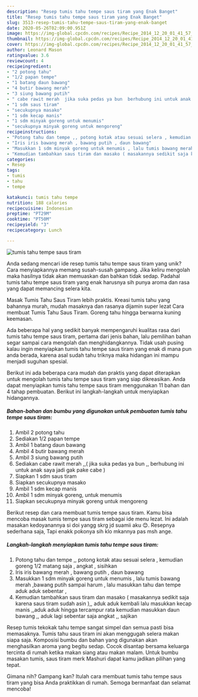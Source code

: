 ```yaml
---
description: "Resep tumis tahu tempe saus tiram yang Enak Banget"
title: "Resep tumis tahu tempe saus tiram yang Enak Banget"
slug: 3513-resep-tumis-tahu-tempe-saus-tiram-yang-enak-banget
date: 2020-05-26T02:09:00.951Z
image: https://img-global.cpcdn.com/recipes/Recipe_2014_12_20_01_41_57_639_21798b19faad11cf9ae3/751x532cq70/tumis-tahu-tempe-saus-tiram-foto-resep-utama.jpg
thumbnail: https://img-global.cpcdn.com/recipes/Recipe_2014_12_20_01_41_57_639_21798b19faad11cf9ae3/751x532cq70/tumis-tahu-tempe-saus-tiram-foto-resep-utama.jpg
cover: https://img-global.cpcdn.com/recipes/Recipe_2014_12_20_01_41_57_639_21798b19faad11cf9ae3/751x532cq70/tumis-tahu-tempe-saus-tiram-foto-resep-utama.jpg
author: Leonard Mason
ratingvalue: 3.6
reviewcount: 4
recipeingredient:
- "2 potong tahu"
- "1/2 papan tempe"
- "1 batang daun bawang"
- "4 butir bawang merah"
- "3 siung bawang putih"
- " cabe rawit merah  jika suka pedas ya bun  berhubung ini untuk anak saya jadi gak pake cabe "
- "1 sdm saus tiram"
- "secukupnya masako"
- "1 sdm kecap manis"
- "1 sdm minyak goreng untuk menumis"
- "secukupnya minyak goreng untuk mengoreng"
recipeinstructions:
- "Potong tahu dan tempe ,, potong kotak atau sesuai selera , kemudian goreng 1/2 matang saja , angkat , sisihkan"
- "Iris iris bawang merah , bawang putih , daun bawang"
- "Masukkan 1 sdm minyak goreng untuk menumis , lalu tumis bawang merah ,bawang putih sampai harum , lalu masukkan tahu dan tempe aduk aduk sebentar ,"
- "Kemudian tambahkan saus tiram dan masako ( masakannya sedikit saja karena saus tiram sudah asin ),, aduk aduk kembali lalu masukkan kecap manis ,,aduk aduk hingga tercampur rata kemudian masukkan daun bawang ,, aduk lagi sebentar saja angkat ,, sajikan"
categories:
- Resep
tags:
- tumis
- tahu
- tempe

katakunci: tumis tahu tempe 
nutrition: 188 calories
recipecuisine: Indonesian
preptime: "PT29M"
cooktime: "PT50M"
recipeyield: "3"
recipecategory: Lunch

---
```



![tumis tahu tempe saus tiram](https://img-global.cpcdn.com/recipes/Recipe_2014_12_20_01_41_57_639_21798b19faad11cf9ae3/751x532cq70/tumis-tahu-tempe-saus-tiram-foto-resep-utama.jpg)

Anda sedang mencari ide resep tumis tahu tempe saus tiram yang unik? Cara menyiapkannya memang susah-susah gampang. Jika keliru mengolah maka hasilnya tidak akan memuaskan dan bahkan tidak sedap. Padahal tumis tahu tempe saus tiram yang enak harusnya sih punya aroma dan rasa yang dapat memancing selera kita.

Masak Tumis Tahu Saus Tiram lebih praktis. Kreasi tumis tahu yang bahannya murah, mudah masaknya dan rasanya dijamin super lezat Cara membuat Tumis Tahu Saus Tiram. Goreng tahu hingga berwarna kuning keemasan.

Ada beberapa hal yang sedikit banyak mempengaruhi kualitas rasa dari tumis tahu tempe saus tiram, pertama dari jenis bahan, lalu pemilihan bahan segar sampai cara mengolah dan menghidangkannya. Tidak usah pusing kalau ingin menyiapkan tumis tahu tempe saus tiram yang enak di mana pun anda berada, karena asal sudah tahu triknya maka hidangan ini mampu menjadi suguhan spesial.


Berikut ini ada beberapa cara mudah dan praktis yang dapat diterapkan untuk mengolah tumis tahu tempe saus tiram yang siap dikreasikan. Anda dapat menyiapkan tumis tahu tempe saus tiram menggunakan 11 bahan dan 4 tahap pembuatan. Berikut ini langkah-langkah untuk menyiapkan hidangannya.

<!--inarticleads1-->

##### Bahan-bahan dan bumbu yang digunakan untuk pembuatan tumis tahu tempe saus tiram:

1. Ambil 2 potong tahu
1. Sediakan 1/2 papan tempe
1. Ambil 1 batang daun bawang
1. Ambil 4 butir bawang merah
1. Ambil 3 siung bawang putih
1. Sediakan  cabe rawit merah ,,( jika suka pedas ya bun ,, berhubung ini untuk anak saya jadi gak pake cabe )
1. Siapkan 1 sdm saus tiram
1. Siapkan secukupnya masako
1. Ambil 1 sdm kecap manis
1. Ambil 1 sdm minyak goreng, untuk menumis
1. Siapkan secukupnya minyak goreng untuk mengoreng


Berikut resep dan cara membuat tumis tempe saus tiram. Kamu bisa mencoba masak tumis tempe saus tiram sebagai ide menu lezat. Ini adalah masakan kedoyanannya si doi yangg skrg jd suamii aku 😊. Resepnya sederhana saja, Tapi enakk pokonya sih klo mkannya pas msh ange. 

<!--inarticleads2-->

##### Langkah-langkah menyiapkan tumis tahu tempe saus tiram:

1. Potong tahu dan tempe ,, potong kotak atau sesuai selera , kemudian goreng 1/2 matang saja , angkat , sisihkan
1. Iris iris bawang merah , bawang putih , daun bawang
1. Masukkan 1 sdm minyak goreng untuk menumis , lalu tumis bawang merah ,bawang putih sampai harum , lalu masukkan tahu dan tempe aduk aduk sebentar ,
1. Kemudian tambahkan saus tiram dan masako ( masakannya sedikit saja karena saus tiram sudah asin ),, aduk aduk kembali lalu masukkan kecap manis ,,aduk aduk hingga tercampur rata kemudian masukkan daun bawang ,, aduk lagi sebentar saja angkat ,, sajikan


Resep tumis tekokak tahu tempe sangat simpel dan semua pasti bisa memasaknya. Tumis tahu saus tiram ini akan menggugah selera makan siapa saja. Komposisi bumbu dan bahan yang digunakan akan menghasilkan aroma yang begitu sedap. Cocok disantap bersama keluarga tercinta di rumah ketika makan siang atau makan malam. Untuk bumbu masakan tumis, saus tiram merk Mashuri dapat kamu jadikan pilihan yang tepat. 

Gimana nih? Gampang kan? Itulah cara membuat tumis tahu tempe saus tiram yang bisa Anda praktikkan di rumah. Semoga bermanfaat dan selamat mencoba!
